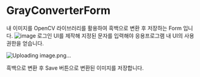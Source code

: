 # GrayConverterForm
내 이미지를 OpenCV 라이브러리를 활용하여 흑백으로 변환 후 저장하는 Form 입니다.
![image](https://github.com/jjw0530/GrayConverterForm/assets/150354351/155fc14d-59c6-49e8-99e7-e2aec6209ede)
로그인 UI를 제작해 지정된 문자를 입력해야 응용프로그램 내 UI의 사용권한을 얻습니다.

![Uploading image.png…]()


흑백으로 변환 후 Save 버튼으로 변환된 이미지를 저장합니다.
